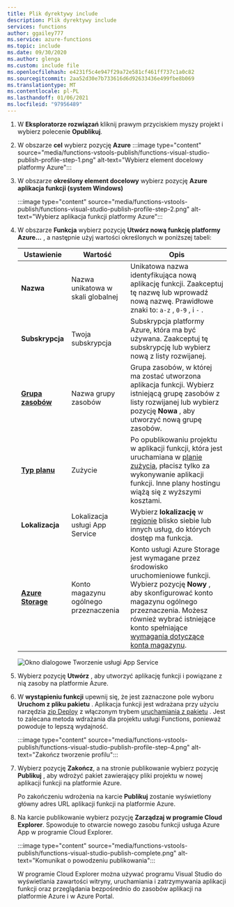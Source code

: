 ```yaml
---
title: Plik dyrektywy include
description: Plik dyrektywy include
services: functions
author: ggailey777
ms.service: azure-functions
ms.topic: include
ms.date: 09/30/2020
ms.author: glenga
ms.custom: include file
ms.openlocfilehash: e4231f5c4e947f29a72e581cf461ff737c1a0c82
ms.sourcegitcommit: 2aa52d30e7b733616d6d92633436e499fbe8b069
ms.translationtype: MT
ms.contentlocale: pl-PL
ms.lasthandoff: 01/06/2021
ms.locfileid: "97956489"
---
```

1. W **Eksploratorze rozwiązań** kliknij prawym przyciskiem myszy projekt i wybierz polecenie **Opublikuj**.

1. W obszarze **cel** wybierz pozycję **Azure** :::image type="content" source="media/functions-vstools-publish/functions-visual-studio-publish-profile-step-1.png" alt-text="Wybierz element docelowy platformy Azure":::

1. W obszarze **określony element docelowy** wybierz pozycję **Azure aplikacja funkcji (system Windows)**

    :::image type="content" source="media/functions-vstools-publish/functions-visual-studio-publish-profile-step-2.png" alt-text="Wybierz aplikacja funkcji platformy Azure":::

1. W obszarze **Funkcja** wybierz pozycję **Utwórz nową funkcję platformy Azure...** , a następnie użyj wartości określonych w poniższej tabeli:

    | Ustawienie      | Wartość  | Opis                                |
    | ------------ |  ------- | -------------------------------------------------- |
    | **Nazwa** | Nazwa unikatowa w skali globalnej | Unikatowa nazwa identyfikująca nową aplikację funkcji. Zaakceptuj tę nazwę lub wprowadź nową nazwę. Prawidłowe znaki to: `a-z` , `0-9` , i `-` . |
    | **Subskrypcja** | Twoja subskrypcja | Subskrypcja platformy Azure, która ma być używana. Zaakceptuj tę subskrypcję lub wybierz nową z listy rozwijanej. |
    | **[Grupa zasobów](../articles/azure-resource-manager/management/overview.md)** | Nazwa grupy zasobów |  Grupa zasobów, w której ma zostać utworzona aplikacja funkcji. Wybierz istniejącą grupę zasobów z listy rozwijanej lub wybierz pozycję **Nowa** , aby utworzyć nową grupę zasobów.|
    | **[Typ planu](../articles/azure-functions/functions-scale.md)** | Zużycie | Po opublikowaniu projektu w aplikacji funkcji, która jest uruchamiana w [planie zużycia](../articles/azure-functions/consumption-plan.md), płacisz tylko za wykonywanie aplikacji funkcji. Inne plany hostingu wiążą się z wyższymi kosztami. |
    | **Lokalizacja** | Lokalizacja usługi App Service | Wybierz **lokalizację** w [regionie](https://azure.microsoft.com/regions/) blisko siebie lub innych usług, do których dostęp ma funkcja. |
    | **[Azure Storage](../articles/azure-functions/storage-considerations.md)** | Konto magazynu ogólnego przeznaczenia | Konto usługi Azure Storage jest wymagane przez środowisko uruchomieniowe funkcji. Wybierz pozycję **Nowy** , aby skonfigurować konto magazynu ogólnego przeznaczenia. Możesz również wybrać istniejące konto spełniające [wymagania dotyczące konta magazynu](../articles/azure-functions/storage-considerations.md#storage-account-requirements).  |

    ![Okno dialogowe Tworzenie usługi App Service](./media/functions-vstools-publish/functions-visual-studio-publish.png)

1. Wybierz pozycję **Utwórz** , aby utworzyć aplikację funkcji i powiązane z nią zasoby na platformie Azure. 
1. W **wystąpieniu funkcji** upewnij się, że jest zaznaczone pole wyboru **Uruchom z pliku pakietu** . Aplikacja funkcji jest wdrażana przy użyciu narzędzia [zip Deploy](../articles/azure-functions/functions-deployment-technologies.md#zip-deploy) z włączonym trybem [uruchamiania z pakietu](../articles/azure-functions/run-functions-from-deployment-package.md) . Jest to zalecana metoda wdrażania dla projektu usługi Functions, ponieważ powoduje to lepszą wydajność. 

    :::image type="content" source="media/functions-vstools-publish/functions-visual-studio-publish-profile-step-4.png" alt-text="Zakończ tworzenie profilu":::

1. Wybierz pozycję **Zakończ**, a na stronie publikowanie wybierz pozycję **Publikuj** , aby wdrożyć pakiet zawierający pliki projektu w nowej aplikacji funkcji na platformie Azure. 

    Po zakończeniu wdrożenia na karcie **Publikuj** zostanie wyświetlony główny adres URL aplikacji funkcji na platformie Azure. 
    
1.  Na karcie publikowanie wybierz pozycję **Zarządzaj w programie Cloud Explorer**. Spowoduje to otwarcie nowego zasobu funkcji usługa Azure App w programie Cloud Explorer. 
    
    :::image type="content" source="media/functions-vstools-publish/functions-visual-studio-publish-complete.png" alt-text="Komunikat o powodzeniu publikowania":::
    
    W programie Cloud Explorer można używać programu Visual Studio do wyświetlania zawartości witryny, uruchamiania i zatrzymywania aplikacji funkcji oraz przeglądania bezpośrednio do zasobów aplikacji na platformie Azure i w Azure Portal. 
